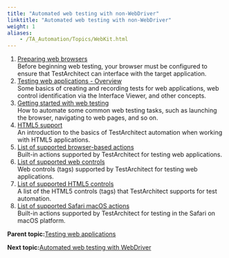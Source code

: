 ```yaml
--- 
title: "Automated web testing with non-WebDriver"
linktitle: "Automated web testing with non-WebDriver"
weight: 1
aliases: 
    - /TA_Automation/Topics/WebKit.html
---
```


1.  [Preparing web browsers](/TA_Help/Topics/Test_exec_extension.html)  
 Before beginning web testing, your browser must be configured to ensure that TestArchitect can interface with the target application.
2.  [Testing web applications - Overview](/TA_Automation/Topics/aut_app_testing_web_apps_basics.html)  
Some basics of creating and recording tests for web applications, web control identification via the Interface Viewer, and other concepts.
3.  [Getting started with web testing](/TA_Automation/Topics/aut_app_testing_web_apps_getting_started.html)  
How to automate some common web testing tasks, such as launching the browser, navigating to web pages, and so on.
4.  [HTML5 support](/TA_Automation/Topics/HTML5_automation.html)  
An introduction to the basics of TestArchitect automation when working with HTML5 applications.
5.  [List of supported browser-based actions](/TA_Automation/Topics/aut_app_testing_web_apps_supported_actions.html)  
Built-in actions supported by TestArchitect for testing web applications.
6.  [List of supported web controls](/TA_Automation/Topics/aut_app_testing_web_apps_supported_controls.html)  
Web controls \(tags\) supported by TestArchitect for testing web applications.
7.  [List of supported HTML5 controls](/TA_Automation/Topics/HTML5_automation_new_tags.html)  
A list of the HTML5 controls \(tags\) that TestArchitect supports for test automation.
8.  [List of supported Safari macOS actions](/TA_Automation/Topics/aut_app_testing_web_Safari_actions.html)  
Built-in actions supported by TestArchitect for testing in the Safari on macOS platform.

**Parent topic:**[Testing web applications](/TA_Automation/Topics/Web_automation.html)

**Next topic:**[Automated web testing with WebDriver](/TA_Automation/Topics/Generic_WebDriver.html)

